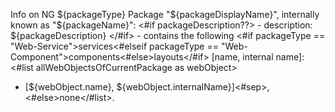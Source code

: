 Info on NG ${packageType} Package "${packageDisplayName}", internally known as "${packageName}":
<#if packageDescription??> - description: ${packageDescription}
</#if> - contains the following <#if packageType == "Web-Service">services<#elseif packageType == "Web-Component">components<#else>layouts</#if> [name, internal name]: <#list allWebObjectsOfCurrentPackage as webObject>
   * [${webObject.name}, ${webObject.internalName}]<#sep>, <#else>none</#list>.